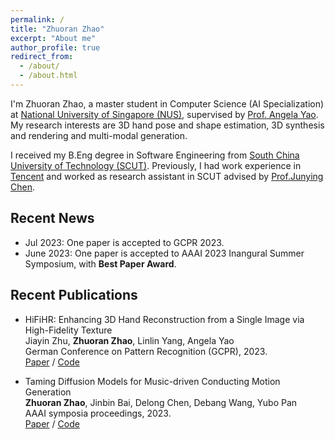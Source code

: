 ```yaml
---
permalink: /
title: "Zhuoran Zhao"
excerpt: "About me"
author_profile: true
redirect_from: 
  - /about/
  - /about.html
---
```


I'm Zhuoran Zhao, a master student in Computer Science (AI Specialization) at [National University of Singapore (NUS)](https://nus.edu.sg/), supervised by [Prof. Angela Yao](https://www.comp.nus.edu.sg/~ayao/). My research interests are 3D hand pose and shape estimation, 3D synthesis and rendering and multi-modal generation.

I received my B.Eng degree in Software Engineering from [South China University of Technology (SCUT)](https://www.scut.edu.cn/en/). Previously, I had work experience in [Tencent](https://www.tencent.com/en-us/) and worked as research assistant in SCUT advised by [Prof.Junying Chen](https://www2.scut.edu.cn/software_en/2018/1130/c20556a297475/page.htm).

## Recent News
- Jul 2023: One paper is accepted to GCPR 2023.
- June 2023: One paper is accepted to AAAI 2023 Inangural Summer Symposium, with **Best Paper Award**.

## Recent Publications
- HiFiHR: Enhancing 3D Hand Reconstruction from a Single Image via High-Fidelity Texture \
  Jiayin Zhu, **Zhuoran Zhao**, Linlin Yang, Angela Yao \
  German Conference on Pattern Recognition (GCPR), 2023.  \
  [Paper](https://arxiv.org/abs/2308.13628) / [Code](https://github.com/viridityzhu/HiFiHR)

- Taming Diffusion Models for Music-driven Conducting Motion Generation \
  **Zhuoran Zhao**, Jinbin Bai, Delong Chen, Debang Wang, Yubo Pan \
  AAAI symposia proceedings, 2023. \
  [Paper](https://arxiv.org/abs/2306.10065) / [Code](https://github.com/viiika/Diffusion-Conductor)
